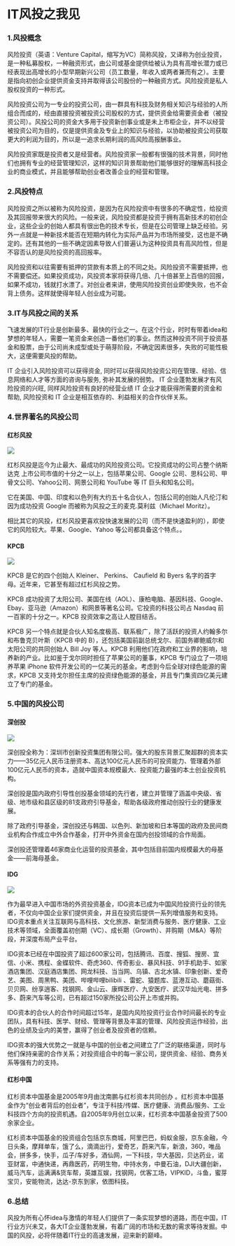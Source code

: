 # IT风投之我见

### 1.风投概念

风险投资（英语：Venture Capital，缩写为VC）简称风投，又译称为创业投资，是一种私募股权，一种融资形式，由公司或基金提供给被认为具有高增长潜力或已经表现出高增长的小型早期新兴公司（员工数量，年收入或两者兼而有之）。主要是指向初创企业提供资金支持并取得该公司股份的一种融资方式。风险投资是私人股权投资的一种形式。

风险投资公司为一专业的投资公司，由一群具有科技及财务相关知识与经验的人所组合而成的，经由直接投资被投资公司股权的方式，提供资金给需要资金者（被投资公司）。风投公司的资金大多用于投资新创事业或是未上市柜企业，并不以经营被投资公司为目的，仅是提供资金及专业上的知识与经验，以协助被投资公司获取更大的利润为目的，所以是一追求长期利润的高风险高报酬事业。

风险投资家既是投资者又是经营者。风险投资家一般都有很强的技术背景，同时他们也拥有专业的经营管理知识，这样的知识背景帮助他们能够很好的理解高科技企业的商业模式，并且能够帮助创业者改善企业的经营和管理。

### 2.风投特点

风险投资之所以被称为风险投资，是因为在风险投资中有很多的不确定性，给投资及其回报带来很大的风险。一般来说，风险投资都是投资于拥有高新技术的初创企业，这些企业的创始人都具有很出色的技术专长，但是在公司管理上缺乏经验。另外一点就是一种新技术能否在短期内转化为实际产品并为市场所接受，这也是不确定的。还有其他的一些不确定因素导致人们普遍认为这种投资具有高风险性，但是不容否认的是风险投资的高回报率。

风险投资和以往需要有抵押的贷款有本质上的不同之处。风险投资不需要抵押，也不需要偿还。如果投资成功，风投资本家将获得几倍、几十倍甚至上百倍的回报，如果不成功，钱就打水漂了。对创业者来讲，使用风险投资创业即使失败，也不会背上债务。这样就使得年轻人创业成为可能。

### 3.IT与风投之间的关系

飞速发展的IT行业是创新最多、最快的行业之一。在这个行业，时时有带着idea和梦想的年轻人，需要一笔资金来创造一番他们的事业。然而这种投资不同于投资基金和股票，由于公司尚未成型或处于萌芽阶段，不确定因素很多，失败的可能性极大，这便需要风投的帮助。

IT 企业引入风险投资可以获得资金, 同时可以获得风险投资公司在管理、经验、信息网络和人才等方面的咨询与服务, 弥补其发展的弱势。 IT 企业蓬勃发展才有风险投资的兴旺, 同样风险投资有良好的经营业绩 IT 企业才能获得所需要的资金和帮助, 风险投资和 IT 企业是相互依存的、利益相关的合作伙伴关系。

### 4.世界著名的风投公司

#### 红杉风投

![](http://m.qpic.cn/psb?/V10TtYkp2MvHv1/K2d*1wV0KiSm4TkHvznZROSMZ3hN3QNkH2rCr6Ugwa0!/b/dEgBAAAAAAAA&bo=WgJyAQAAAAARFws!&rf=viewer_4)

红杉风投是迄今为止最大、最成功的风险投资公司。它投资成功的公司占整个纳斯达克
上市公司市值的十分之一以上，包括苹果公司、Google 公司、思科公司、甲骨文公司、Yahoo公司、网景公司和 YouTube 等 IT 巨头和知名公司。

它在美国、中国、印度和以色列有大约五十名合伙人，包括公司的创始人凡伦汀和因为成功投资 Google 而被称为风投之王的麦克.莫利兹（Michael Moritz）。

相比其它的风投，红杉风投更喜欢投快速发展的公司（而不是快速盈利的），即使它的风险较大。苹果、Google、Yahoo 等公司都具备这个特点。。

#### KPCB

![](http://m.qpic.cn/psb?/V10TtYkp2MvHv1/K0joUSSaqqZQh34Qu4QL02SN5x77Cik*j3IpORs6IO8!/b/dLYAAAAAAAAA&bo=PgGfAAAAAAADB4I!&rf=viewer_4)

KPCB 是它的四个创始人 Kleiner、 Perkins、 Caufield 和 Byers 名字的首字母。近年来，它甚至有超过红杉风投之势。

KPCB 成功投资了太阳公司、美国在线（AOL）、康柏电脑、基因科技、Google、Ebay、亚马逊（Amazon）和网景等著名公司。它投资的科技公司占 Nasdaq 前一百家的十分之一。KPCB 投资效率之高让人膛目结舌。

KPCB 另一个特点就是合伙人知名度极高、联系极广，除了活跃的投资人约翰多尔和布鲁克贝叶斯（KPCB 中的 B），还包括美国前副总统戈尔、前国务卿鲍威尔和太阳公司的共同创始人 Bill Joy 等人。KPCB 利用他们在政府和工业界的影响，培养新的产业。比如鉴于戈尔同时担任了苹果公司的董事，KPCB 专门设立了一项培养苹果 iPhone 软件开发公司的一亿美元的基金。考虑到今后全球对绿色能源的需求，KPCB 又支持戈尔担任主席的投资绿色能源的基金，并且专门集资四亿美元建立了专门的基金。

### 5.中国的风投公司

#### 深创投

![](http://m.qpic.cn/psb?/V10TtYkp2MvHv1/cc2bYLo*U7wNG5jTij*cMz4sZ1m377zR5UC.l2OKIZ4!/b/dFMBAAAAAAAA&bo=6AbaAwAAAAADNyU!&rf=viewer_4)

深创投全称为：深圳市创新投资集团有限公司。强大的股东背景汇聚超群的资本实力——35亿元人民币注册资本、高达100亿元人民币的可投资能力、管理着外部100亿元人民币的资本，造就中国资本规模最大、投资能力最强的本土创业投资机构。

深创投是国内政府引导性创投基金领域的先行者，建立并管理了涵盖中央级、省级、地市级和县区级的81支政府引导基金，帮助各级政府推动创投行业的健康发展。

除了政府引导基金，深创投还与韩国、以色列、新加坡和日本等国的政府及民间商业机构合作成立中外合作基金，打开中外资金在国内创投领域的合作局面。

深创投还管理着46家商业化运营的投资基金，其中包括目前国内规模最大的母基金——前海母基金。

#### IDG

![](http://m.qpic.cn/psb?/V10TtYkp2MvHv1/EkbRmJfNMmQJF0VIuu02sdVDzgWNmC8fQaXwdzMMdw8!/b/dLYAAAAAAAAA&bo=JwGrAAAAAAARF60!&rf=viewer_4)

作为最早进入中国市场的外资投资基金，IDG资本已成为中国风险投资行业的领先者，不仅向中国企业家们提供资金，并且在投资后提供一系列增值服务和支持。IDG资本重点关注互联网与高科技、文化旅游、新型消费与服务、医疗健康、工业技术等领域，全面覆盖初创期（VC）、成长期（Growth）、并购期（M&A）等阶段，并深度布局产业平台。

IDG资本已经在中国投资了超过600家公司，包括腾讯、百度、搜狐、搜房、宜信、小米、携程、金蝶软件、奇虎360、传奇影业、暴风科技、91手机助手、如家酒店集团、汉庭酒店集团、网龙科技、当当网、乌镇、古北水镇、印象创新、爱奇艺、美图、周黑鸭、美团、哔哩哔哩bilibili 、雷蛇、猿题库、蓝港互动、蘑菇街、贝贝网、纷享逍客、找钢网、金山云、康辉医疗、九安医疗、武汉华灿光电、拼多多、蔚来汽车等公司，已有超过150家所投公司公开上市或并购。

IDG资本的合伙人的合作时间超过15年，是国内风险投资行业合作时间最长的专业团队，具有科技、医学、财经、管理等背景及丰富的管理、风险投资运作经验，出色的业绩及业内的美誉，赢得了创业者及投资者的信赖。

IDG资本的强大优势之一就是与中国的创业者之间建立了广泛的联络渠道，同时与他们保持亲密的合作关系；对投资组合中的每一家公司，提供资金、经验、商务关系等强有力的支持。

#### 红杉中国

红杉资本中国基金是2005年9月由沈南鹏与红杉资本共同创办 。红杉资本中国基金作为“创业者背后的创业者”，专注于科技/传媒、医疗健康、消费品/服务、工业科技四个方向的投资机遇。自2005年9月创立以来，红杉资本中国基金投资了500余家企业。

红杉资本中国基金的投资组合包括京东商城，阿里巴巴，蚂蚁金服，京东金融，今日头条，摩拜单车，饿了么，滴滴出行，爱奇艺，蔚来汽车，新浪，360，唯品会，拼多多，快手，瓜子/车好多，酒仙网，一下科技，华大基因，贝达药业，诺亚财富，中通快递，再鼎医药，药明生物，中持水务，中曼石油，DJI大疆创新，威马汽车，运满满&货车帮，英雄互娱，找钢网，优客工场，VIPKID，斗鱼，蜜芽宝贝，安能物流，达达-京东到家，依图科技。

### 6.总结

风投为所有心怀idea与激情的年轻人们提供了一条实现梦想的道路，而在中国，IT行业方兴未艾，各大IT企业蓬勃发展，有着广阔的市场和无数的需求等待发掘。中国的风投，必将伴随着IT行业的高速发展，迎来新的巅峰。